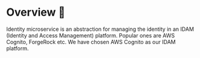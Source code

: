 # Overview 📝

Identity microservice is an abstraction for managing the identity in an IDAM (Identity and Access Management) platform. Popular ones are AWS Cognito, ForgeRock etc. We have chosen AWS Cognito  as our IDAM platform.
